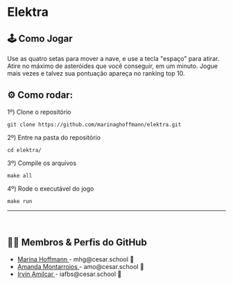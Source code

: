 # Elektra

## 🕹️ Como Jogar
Use as quatro setas para mover a nave, e use a tecla "espaço" para atirar. 
Atire no máximo de asteróides que você conseguir, em um minuto. 
Jogue mais vezes e talvez sua pontuação apareça no ranking top 10.

## ⚙️ Como rodar:

1º)  Clone o repositório
```
git clone https://github.com/marinaghoffmann/elektra.git
```

2º)  Entre na pasta do repositório
```
cd elektra/
```

3º)  Compile os arquivos
```
make all
```

4º)  Rode o executável do jogo
```
make run
```
---
<br>

## 👩‍💻 Membros & Perfis do GitHub

<ul>
  <li>
    <a href="https://github.com/marinaghoffmann">Marina Hoffmann </a> -
    mhg@cesar.school 📩
  </li>
  <li>
    <a href="https://github.com/amanda-montarroios">Amanda Montarroios </a> -
    amo@cesar.school 📩
  </li>
  <li>
    <a href="https://github.com/IrvinAmilcar">Irvin Amilcar </a> -
    iafbs@cesar.school 📩
  </li>
</ul>
